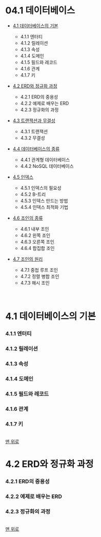 # 04.1 데이터베이스


* [4.1 데이터베이스의 기본](#4.1-데이터베이스의-기본)
  * 4.1.1 엔터티
  * 4.1.2 릴레이션
  * 4.1.3 속성
  * 4.1.4 도메인
  * 4.1.5 필드와 레코드
  * 4.1.6 관계
  * 4.1.7 키


* [4.2 ERD와 정규화 과정](#4.2-ERD와-정규화-과정)
  * 4.2.1 ERD의 중용성
  * 4.2.2 예제로 배우는 ERD
  * 4.2.3 정규화의 과정

* [4.3 트랜잭션과 무결성](#4.3-트랜잭션과-무결성)
  * 4.3.1 트랜잭션
  * 4.3.2 무결성
  
* [4.4 데이터베이스의 종류](#4.4-데이터베이스의-종류)
  * 4.4.1 관계형 데이터베이스
  * 4.4.2 NoSQL 데이터베이스

* [4.5 인덱스](#4.5-인덱스)
  * 4.5.1 인덱스의 필요성
  * 4.5.2 B-트리
  * 4.5.3 인덱스 만드는 방법
  * 4.5.4 인덱스 최적화 기법
  
* [4.6 조인의 종류](#4.6-조인의-종류)
  * 4.6.1 내부 조인
  * 4.6.2 왼쪽 조인
  * 4.6.3 오른쪽 조인
  * 4.6.4 합집합 조인

* [4.7 조인의 원리](#4.7-조인의-원리)
  * 4.7.1 중첩 루프 조인
  * 4.7.2 정렬 병합 조인
  * 4.7.3 해시 조인
  
  <br>
  <br>
 
 

# 4.1 데이터베이스의 기본
### 4.1.1 엔터티
### 4.1.2 릴레이션
### 4.1.3 속성
### 4.1.4 도메인
### 4.1.5 필드와 레코드
### 4.1.6 관계
### 4.1.7 키
<br>[맨 위로](#04.1-데이터베이스)


# 4.2 ERD와 정규화 과정
### 4.2.1 ERD의 중용성
### 4.2.2 예제로 배우는 ERD
### 4.2.3 정규화의 과정
<br>[맨 위로](#04.1-데이터베이스)

  
  
  
  
  
  
